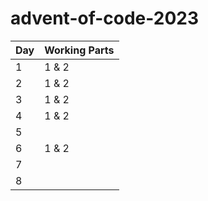 # advent-of-code-2023

| Day | Working Parts |
| --- | ------------- |
| 1   | 1 & 2         |
| 2   | 1 & 2         |
| 3   | 1 & 2         |
| 4   | 1 & 2         |
| 5   |               |
| 6   | 1 & 2         |
| 7   |               |
| 8   |               |
